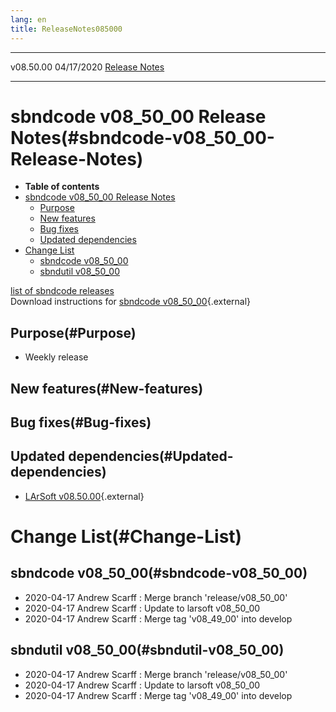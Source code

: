 ```yaml
---
lang: en
title: ReleaseNotes085000
---
```


  ----------- ------------ -- -- ------------------------------------------------------
  v08.50.00   04/17/2020         [Release Notes](ReleaseNotes085000.html)
  ----------- ------------ -- -- ------------------------------------------------------



sbndcode v08\_50\_00 Release Notes(#sbndcode-v08_50_00-Release-Notes)
======================================================================================

-   **Table of contents**
-   [sbndcode v08\_50\_00 Release
    Notes](#sbndcode-v08_50_00-Release-Notes)
    -   [Purpose](#Purpose)
    -   [New features](#New-features)
    -   [Bug fixes](#Bug-fixes)
    -   [Updated dependencies](#Updated-dependencies)
-   [Change List](#Change-List)
    -   [sbndcode v08\_50\_00](#sbndcode-v08_50_00)
    -   [sbndutil v08\_50\_00](#sbndutil-v08_50_00)

[list of sbndcode
releases](List_of_SBND_code_releases.html)\
Download instructions for [sbndcode
v08\_50\_00](http://scisoft.fnal.gov/scisoft/bundles/sbnd/v08_50_00/sbndcode-v08_50_00.html){.external}



Purpose(#Purpose)
----------------------------------

-   Weekly release



New features(#New-features)
--------------------------------------------



Bug fixes(#Bug-fixes)
--------------------------------------



Updated dependencies(#Updated-dependencies)
------------------------------------------------------------

-   [LArSoft
    v08.50.00](https://cdcvs.fnal.gov/redmine/projects/larsoft/wiki/ReleaseNotes085000){.external}



Change List(#Change-List)
==========================================



sbndcode v08\_50\_00(#sbndcode-v08_50_00)
----------------------------------------------------------

-   2020-04-17 Andrew Scarff : Merge branch \'release/v08\_50\_00\'
-   2020-04-17 Andrew Scarff : Update to larsoft v08\_50\_00
-   2020-04-17 Andrew Scarff : Merge tag \'v08\_49\_00\' into develop



sbndutil v08\_50\_00(#sbndutil-v08_50_00)
----------------------------------------------------------

-   2020-04-17 Andrew Scarff : Merge branch \'release/v08\_50\_00\'
-   2020-04-17 Andrew Scarff : Update to larsoft v08\_50\_00
-   2020-04-17 Andrew Scarff : Merge tag \'v08\_49\_00\' into develop
